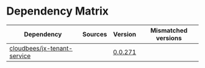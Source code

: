 # Dependency Matrix

Dependency | Sources | Version | Mismatched versions
---------- | ------- | ------- | -------------------
[cloudbees/jx-tenant-service](https://github.com/cloudbees/jx-tenant-service) |  | [0.0.271](https://github.com/cloudbees/jx-tenant-service/releases/tag/v0.0.271) | 
